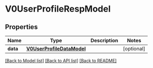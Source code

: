 # V0UserProfileRespModel

## Properties
Name | Type | Description | Notes
------------ | ------------- | ------------- | -------------
**data** | [**V0UserProfileDataModel**](V0UserProfileDataModel.md) |  | [optional] 

[[Back to Model list]](../README.md#documentation-for-models) [[Back to API list]](../README.md#documentation-for-api-endpoints) [[Back to README]](../README.md)


